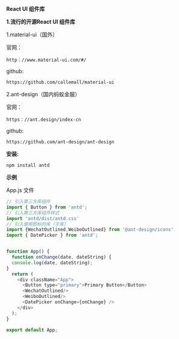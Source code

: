 **React UI 组件库**

**1.流行的开源React UI 组件库**

1.material-ui（国外）

官网：

```
http：//www.material-ui.com/#/
```

github:

```
https://github.com/callemall/material-ui
```

2.ant-design（国内蚂蚁金服）

官网：

```
https：//ant.design/index-cn
```

github:

```
https://github.com/ant-design/ant-design
```

**安装:**

```
npm install antd
```

**示例**

App.js 文件

```js
// 引入第三方库组件
import { Button } from 'antd';
// 引入第三方库组件样式
import 'antd/dist/antd.css'
// 引入使用图标的库（子库）
import {WechatOutlined,WeiboOutlined} from '@ant-design/icons'
import { DatePicker } from 'antd';


function App() {
  function onChange(date, dateString) {
  console.log(date, dateString);
}
  return (
    <div className="App">
      <Button type="primary">Primary Button</Button>
      <WechatOutlined/>
      <WeiboOutlined/>
      <DatePicker onChange={onChange} />
    </div>
  );
}

export default App;
```

